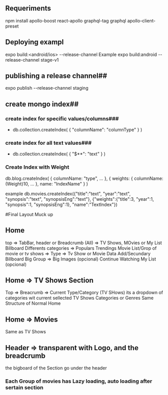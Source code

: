 ## Requeriments ##
npm install apollo-boost react-apollo graphql-tag graphql apollo-client-preset

## Deploying  exampl ##
expo build:<android/ios> --release-channel <Channel ex:prod-v1>
Example
expo build:android --release-channel stage-v1

## publishing a release channel##
expo publish --release-channel staging

## create mongo index##

### create index for specific values/columns###
* db.collection.createIndex( { "columnName": "columnType" } )

### create index for all text values###
* db.collection.createIndex( { "$**": "text" } )

### Create Index with Weight
db.blog.createIndex(
   {
     columnName: "type",
     ...
   },
   {
     weights: {
       columnName: (Weight)10,
       ...
     },
     name: "IndexName"
   }
 )

example
db.movies.createIndex({"title":"text", "year":"text", "synopsis":"text", "synopsisEng":"text"}, {"weights":{"title":3, "year":1, "synopsis":1, "synopsisEng":1}, "name":"TextIndex"})


 #Final Layout Muck up
                
## Home 
  top => TabBar, header or Breadcrumb (All) => 
    TV Shows, MOvies or My List
  Billboard
  Differents categories
    => Populars
      Trendings
        Movie List/Grop of movie or tv shows
          => Type => Tv Show or Movie
            Data
  Add/Secundary Billboard
  Big Group => Big Images (opcional)
  Continue Watching
  My List (opcional)

## Home => TV Shows Section
  Top => Breacrumb 
    => Current Type/Category (TV SHows) 
      its a dropdown of categories wit current sellected
      TV Shows Categories or Genres
  Same Structure of Normal Home

## Home => Movies
  Same as TV Shows

## Header => transparent with Logo, and the breadcrumb
the bigboard of the Section  go under the header

### Each Group of movies has Lazy loading, auto loading after sertain section
